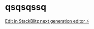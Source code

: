 # qsqsqssq

[Edit in StackBlitz next generation editor ⚡️](https://stackblitz.com/~/github.com/ArthurPhyto/qsqsqssq)